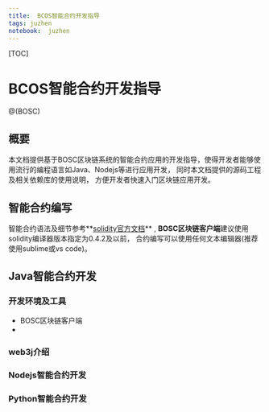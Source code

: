 ```yaml
--- 
title:  BCOS智能合约开发指导
tags: juzhen 
notebook:  juzhen
---
```


[TOC]
# BCOS智能合约开发指导
@(BOSC) 

## 概要
本文档提供基于BOSC区块链系统的智能合约应用的开发指导，使得开发者能够使用流行的编程语言如Java、Nodejs等进行应用开发， 同时本文档提供的源码工程及相关依赖库的使用说明， 方便开发者快速入门区块链应用开发。

## 智能合约编写
智能合约语法及细节参考**[solidity官方文档](https://solidity.readthedocs.io/en/develop/solidity-in-depth.html)** ,  **BOSC区块链客户端**建议使用solidity编译器版本指定为0.4.2及以前， 合约编写可以使用任何文本编辑器(推荐使用sublime或vs code)。

## Java智能合约开发
### 开发环境及工具
* BOSC区块链客户端
*
### web3j介绍

### Nodejs智能合约开发
### Python智能合约开发